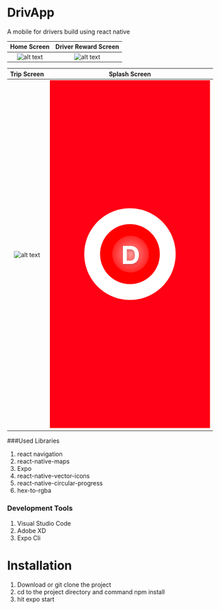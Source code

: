 # DrivApp
A mobile for drivers build using react native 

Home Screen            |  Driver Reward Screen
:-------------------------:|:-------------------------:
![alt text](https://github.com/kemojal/DrivApp/blob/master/gif/_g1.gif "gif of the app")  |  ![alt text](https://github.com/kemojal/DrivApp/blob/master/gif/_g2.gif "gif of the app")

Trip Screen            |  Splash Screen
:-------------------------:|:-------------------------:
![alt text](https://github.com/kemojal/DrivApp/blob/master/gif/_g3.gif "gif of the app") | ![alt text](https://github.com/kemojal/DrivApp/blob/master/gif/_splash.png "gif of the app")

###Used Libraries 
1. react navigation
2. react-native-maps
3. Expo
4. react-native-vector-icons
5. react-native-circular-progress
5. hex-to-rgba


### Development Tools
1. Visual Studio Code 
2. Adobe XD
3. Expo Cli


# Installation
1. Download or git clone the project
2. cd to the project directory and command npm install
3. hit expo start 






